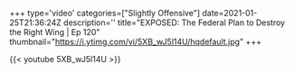 +++
type='video'
categories=["Slightly Offensive"]
date=2021-01-25T21:36:24Z
description=''
title="EXPOSED: The Federal Plan to Destroy the Right Wing | Ep 120"
thumbnail="https://i.ytimg.com/vi/5XB_wJ5l14U/hqdefault.jpg"
+++

{{< youtube 5XB_wJ5l14U >}}
